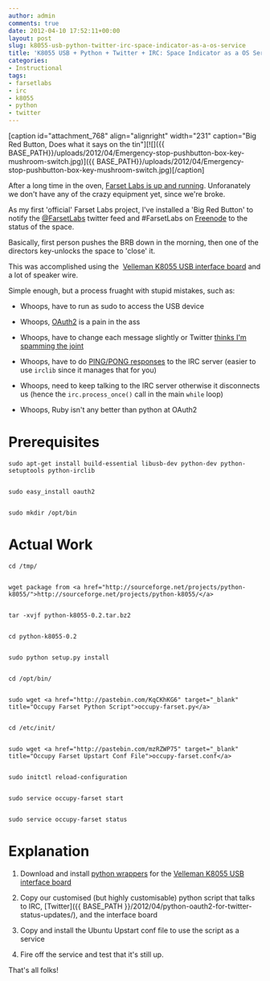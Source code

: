 ```yaml
---
author: admin
comments: true
date: 2012-04-10 17:52:11+00:00
layout: post
slug: k8055-usb-python-twitter-irc-space-indicator-as-a-os-service
title: 'K8055 USB + Python + Twitter + IRC: Space Indicator as a OS Service'
categories:
- Instructional
tags:
- farsetlabs
- irc
- k8055
- python
- twitter
---
```


[caption id="attachment_768" align="alignright" width="231" caption="Big Red Button, Does what it says on the tin"][![]({{ BASE_PATH}}/uploads/2012/04/Emergency-stop-pushbutton-box-key-mushroom-switch.jpg)]({{ BASE_PATH}}/uploads/2012/04/Emergency-stop-pushbutton-box-key-mushroom-switch.jpg)[/caption]

After a long time in the oven, [Farset Labs is up and running](http://farsetlabs.org.uk/blog/2012/03/launch-day-hackathon/). Unforanately we don't have any of the crazy equipment yet, since we're broke.

As my first 'official' Farset Labs project, I've installed a 'Big Red Button' to notify the [@FarsetLabs](http://twitter.com/farsetlabs) twitter feed and #FarsetLabs on [Freenode](http://freenode.net) to the status of the space.

Basically, first person pushes the BRB down in the morning, then one of the directors key-unlocks the space to 'close' it.

This was accomplished using the  [Velleman K8055 USB interface board](http://www.velleman.eu/products/view/?country=be&lang=en&id=351346) and a lot of speaker wire.

Simple enough, but a process fruaght with stupid mistakes, such as:

	
  * Whoops, have to run as sudo to access the USB device

	
  * Whoops, [OAuth2](http://oauth.net/2/) is a pain in the ass

	
  * Whoops, have to change each message slightly or Twitter [thinks I'm spamming the joint](http://blog.tropo.com/2010/12/01/reminder-beware-of-duplicate-tweets-when-testing-twitter-apps-on-tropo/)

	
  * Whoops, have to do [PING/PONG responses](http://stackoverflow.com/questions/6853071/python-check-if-irc-connection-is-lost-ping-pong) to the IRC server (easier to use `irclib` since it manages that for you)

	
  * Whoops, need to keep talking to the IRC server otherwise it disconnects us (hence the `irc.process_once()` call in the main `while` loop)

	
  * Whoops, Ruby isn't any better than python at OAuth2

# Prerequisites

    
    sudo apt-get install build-essential libusb-dev python-dev python-setuptools python-irclib

    
    sudo easy_install oauth2

    
    sudo mkdir /opt/bin

# Actual Work

    
    cd /tmp/

    
    wget package from <a href="http://sourceforge.net/projects/python-k8055/">http://sourceforge.net/projects/python-k8055/</a>

    
    tar -xvjf python-k8055-0.2.tar.bz2

    
    cd python-k8055-0.2

    
    sudo python setup.py install

    
    cd /opt/bin/

    
    sudo wget <a href="http://pastebin.com/KqCKhKG6" target="_blank" title="Occupy Farset Python Script">occupy-farset.py</a>

    
    cd /etc/init/

    
    sudo wget <a href="http://pastebin.com/mzRZWP75" target="_blank" title="Occupy Farset Upstart Conf File">occupy-farset.conf</a>

    
    sudo initctl reload-configuration

    
    sudo service occupy-farset start

    
    sudo service occupy-farset status

# Explanation

	
  1. Download and install [python wrappers](http://python-k8055.sourceforge.net/) for the [Velleman K8055 USB interface board](http://www.velleman.eu/products/view/?country=be&lang=en&id=351346)

	
  2. Copy our customised (but highly customisable) python script that talks to IRC, [Twitter]({{ BASE_PATH }}/2012/04/python-oauth2-for-twitter-status-updates/), and the interface board

	
  3. Copy and install the Ubuntu Upstart conf file to use the script as a service

	
  4. Fire off the service and test that it's still up.

That's all folks!

